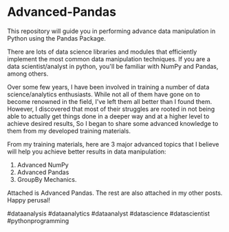 # Advanced-Pandas
This repository will guide you in performing advance data manipulation in Python using the Pandas Package.


There are lots of data science libraries and modules that efficiently implement the most common data manipulation techniques. If you are a data scientist/analyst in python, you'll be familiar with NumPy and Pandas, among others.

Over some few years, I have been involved in training a number of data science/analytics enthusiasts. While not all of them have gone on to become renowned in the field, I've left them all better than I found them. However, I discovered that most of their struggles are rooted in not being able to actually get things done in a deeper way and at a higher level to achieve desired results, So I began to share some advanced knowledge to them from my developed training materials.

From my training materials, here are 3 major advanced topics that I believe will help you achieve better results in data manipulation:
1. Advanced NumPy
2. Advanced Pandas
3. GroupBy Mechanics.

Attached is Advanced Pandas.
The rest are also attached in my other posts.
Happy perusal!

#dataanalysis
#dataanalytics
#dataanalyst
#datascience
#datascientist
#pythonprogramming
